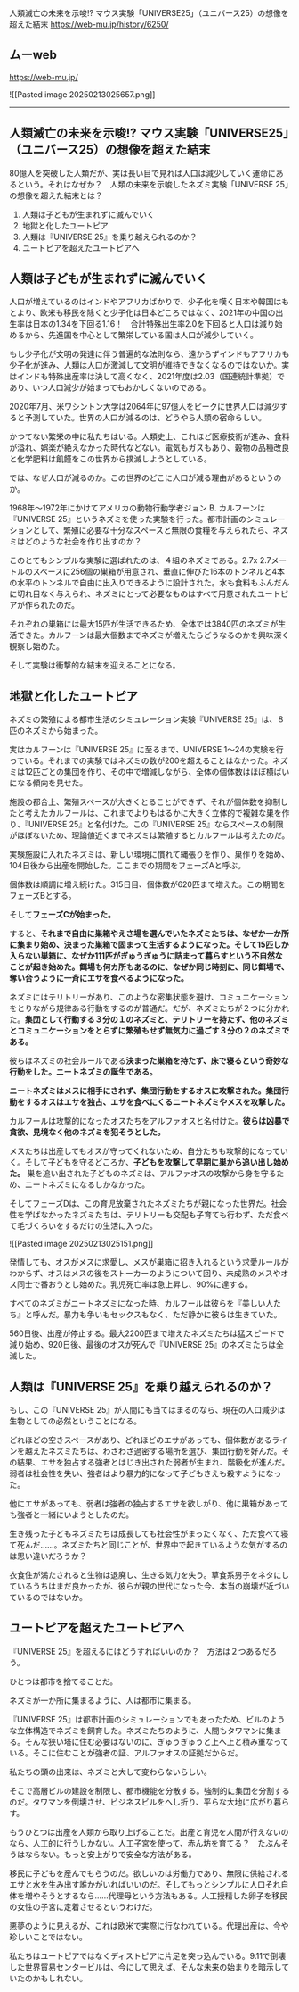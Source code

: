 人類滅亡の未来を示唆!? マウス実験「UNIVERSE25」（ユニバース25）の想像を超えた結末
https://web-mu.jp/history/6250/

## ムーweb
https://web-mu.jp/

![[Pasted image 20250213025657.png]]

---
## 人類滅亡の未来を示唆!? マウス実験「UNIVERSE25」（ユニバース25）の想像を超えた結末

80億人を突破した人類だが、実は長い目で見れば人口は減少していく運命にあるという。それはなぜか？　人類の未来を示唆したネズミ実験「UNIVERSE 25」の想像を超えた結末とは？

1. 人類は子どもが生まれずに滅んでいく
2. 地獄と化したユートピア
3. 人類は『UNIVERSE 25』を乗り越えられるのか？
4. ユートピアを超えたユートピアへ

## 人類は子どもが生まれずに滅んでいく

人口が増えているのはインドやアフリカばかりで、少子化を嘆く日本や韓国はもとより、欧米も移民を除くと少子化は日本どころではなく、2021年の中国の出生率は日本の1.34を下回る1.16！　合計特殊出生率2.0を下回ると人口は減り始めるから、先進国を中心として繁栄している国は人口が減少していく。

もし少子化が文明の発達に伴う普遍的な法則なら、遠からずインドもアフリカも少子化が進み、人類は人口が激減して文明が維持できなくなるのではないか。実はインドも特殊出産率は決して高くなく、2021年度は2.03（国連統計準拠）であり、いつ人口減少が始まってもおかしくないのである。

2020年7月、米ワシントン大学は2064年に97億人をピークに世界人口は減少すると予測していた。世界の人口が減るのは、どうやら人類の宿命らしい。

かつてない繁栄の中に私たちはいる。人類史上、これほど医療技術が進み、食料が溢れ、娯楽が絶えなかった時代などない。電気もガスもあり、穀物の品種改良と化学肥料は飢饉をこの世界から撲滅しようとしている。

では、なぜ人口が減るのか。この世界のどこに人口が減る理由があるというのか。

1968年～1972年にかけてアメリカの動物行動学者ジョン B. カルフーンは『UNIVERSE 25』というネズミを使った実験を行った。都市計画のシミュレーションとして、繁殖に必要な十分なスペースと無限の食糧を与えられたら、ネズミはどのような社会を作り出すのか？

このとてもシンプルな実験に選ばれたのは、４組のネズミである。2.7x 2.7メートルのスペースに256個の巣箱が用意され、垂直に伸びた16本のトンネルと4本の水平のトンネルで自由に出入りできるように設計された。水も食料もふんだんに切れ目なく与えられ、ネズミにとって必要なものはすべて用意されたユートピアが作られたのだ。

それぞれの巣箱には最大15匹が生活できるため、全体では3840匹のネズミが生活できた。カルフーンは最大個数までネズミが増えたらどうなるのかを興味深く観察し始めた。

そして実験は衝撃的な結末を迎えることになる。

## 地獄と化したユートピア

ネズミの繁殖による都市生活のシミュレーション実験『UNIVERSE 25』は、８匹のネズミから始まった。

実はカルフーンは『UNIVERSE 25』に至るまで、UNIVERSE 1～24の実験を行っている。それまでの実験ではネズミの数が200を超えることはなかった。ネズミは12匹ごとの集団を作り、その中で増減しながら、全体の個体数はほぼ横ばいになる傾向を見せた。

施設の都合上、繁殖スペースが大きくとることができず、それが個体数を抑制したと考えたカルフールは、これまでよりもはるかに大きく立体的で複雑な巣を作り、『UNIVERSE 25』と名付けた。この『UNIVERSE 25』ならスペースの制限がほぼないため、理論値近くまでネズミは繁殖するとカルフールは考えたのだ。

実験施設に入れたネズミは、新しい環境に慣れて縄張りを作り、巣作りを始め、104日後から出産を開始した。ここまでの期間をフェーズAと呼ぶ。

個体数は順調に増え続けた。315日目、個体数が620匹まで増えた。この期間をフェーズBとする。

そして**フェーズCが始まった。**

すると、**それまで自由に巣箱やえさ場を選んでいたネズミたちは、なぜか一か所に集まり始め、決まった巣箱で固まって生活するようになった。そして15匹しか入らない巣箱に、なぜか111匹がぎゅうぎゅうに詰まって暮らすという不自然なことが起き始めた。餌場も何カ所もあるのに、なぜか同じ時刻に、同じ餌場で、奪い合うように一斉にエサを食べるようになった。**

ネズミにはテリトリーがあり、このような密集状態を避け、コミュニケーションをとりながら規律ある行動をするのが普通だ。だが、ネズミたちが２つに分かれた。**集団として行動する３分の１のネズミと、テリトリーを持たず、他のネズミとコミュニケーションをとらずに繁殖もせず無気力に過ごす３分の２のネズミである。**

彼らはネズミの社会ルールである**決まった巣箱を持たず、床で寝るという奇妙な行動をした。ニートネズミの誕生である。**

**ニートネズミはメスに相手にされず、集団行動をするオスに攻撃された。集団行動をするオスはエサを独占、エサを食べにくるニートネズミやメスを攻撃した。**

カルフールは攻撃的になったオスたちをアルファオスと名付けた。**彼らは凶暴で貪欲、見境なく他のネズミを犯そうとした。**

メスたちは出産してもオスが守ってくれないため、自分たちも攻撃的になっていく。そして子どもを守るどころか、**子どもを攻撃して早期に巣から追い出し始めた。** 巣を追い出された子どものネズミは、アルファオスの攻撃から身を守るため、ニートネズミになるしかなかった。

そしてフェーズDは、この育児放棄されたネズミたちが親になった世界だ。社会性を学ばなかったネズミたちは、テリトリーも交配も子育ても行わず、ただ食べて毛づくろいをするだけの生活に入った。

![[Pasted image 20250213025151.png]]

発情しても、オスがメスに求愛し、メスが巣箱に招き入れるという求愛ルールがわからず、オスはメスの後をストーカーのようについて回り、未成熟のメスやオス同士で番おうとし始めた。乳児死亡率は急上昇し、90%に達する。

すべてのネズミがニートネズミになった時、カルフールは彼らを『美しい人たち』と呼んだ。暴力も争いもセックスもなく、ただ静かに彼らは生きていた。

560日後、出産が停止する。最大2200匹まで増えたネズミたちは猛スピードで減り始め、920日後、最後のオスが死んで『UNIVERSE 25』のネズミたちは全滅した。

## 人類は『UNIVERSE 25』を乗り越えられるのか？

もし、この『UNIVERSE 25』が人間にも当てはまるのなら、現在の人口減少は生物としての必然ということになる。

どれほどの空きスペースがあり、どれほどのエサがあっても、個体数があるラインを越えたネズミたちは、わざわざ過密する場所を選び、集団行動を好んだ。その結果、エサを独占する強者とはじき出された弱者が生まれ、階級化が進んだ。弱者は社会性を失い、強者はより暴力的になって子どもさえも殺すようになった。

他にエサがあっても、弱者は強者の独占するエサを欲しがり、他に巣箱があっても強者と一緒にいようとしたのだ。

生き残った子どもネズミたちは成長しても社会性がまったくなく、ただ食べて寝て死んだ……。ネズミたちと同じことが、世界中で起きているような気がするのは思い違いだろうか？

衣食住が満たされると生物は退廃し、生きる気力を失う。草食系男子をネタにしているうちはまだ良かったが、彼らが親の世代になった今、本当の崩壊が近づいているのではないか。

## ユートピアを超えたユートピアへ

『UNIVERSE 25』を超えるにはどうすればいいのか？　方法は２つあるだろう。

ひとつは都市を捨てることだ。

ネズミが一か所に集まるように、人は都市に集まる。

『UNIVERSE 25』は都市計画のシミュレーションでもあったため、ビルのような立体構造でネズミを飼育した。ネズミたちのように、人間もタワマンに集まる。そんな狭い塔に住む必要はないのに、ぎゅうぎゅうと上へ上と積み重なっている。そこに住むことが強者の証、アルファオスの証拠だからだ。

私たちの頭の出来は、ネズミと大して変わらないらしい。

そこで高層ビルの建設を制限し、都市機能を分散する。強制的に集団を分割するのだ。タワマンを倒壊させ、ビジネスビルをへし折り、平らな大地に広がり暮らす。

もうひとつは出産を人類から取り上げることだ。出産と育児を人間が行えないのなら、人工的に行うしかない。人工子宮を使って、赤ん坊を育てる？　たぶんそうはならない。もっと安上がりで安全な方法がある。

移民に子どもを産んでもらうのだ。欲しいのは労働力であり、無限に供給されるエサと水を生み出す誰かがいればいいのだ。そしてもっとシンプルに人口それ自体を増やそうとするなら……代理母という方法もある。人工授精した卵子を移民の女性の子宮に定着させるというわけだ。

悪夢のように見えるが、これは欧米で実際に行なわれている。代理出産は、今や珍しいことではない。

私たちはユートピアではなくディストピアに片足を突っ込んでいる。9.11で倒壊した世界貿易センタービルは、今にして思えば、そんな未来の始まりを暗示していたのかもしれない。
